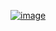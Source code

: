 [![image](https://user-images.githubusercontent.com/103977356/163916099-260eea70-1ba3-42f7-b5a2-5811f12aee90.png)](https://727bot.github.io/)
